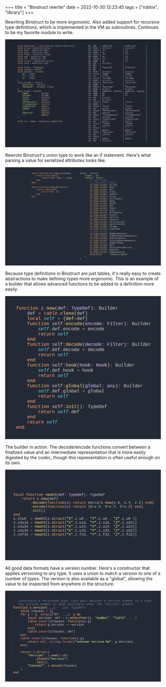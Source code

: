 +++
title = "Binstruct rewrite"
date = 2022-10-30 12:23:45
tags = ["roblox", "library"]
+++

Rewriting Binstruct to be more ergonomic. Also added support for recursive type
definitions, which is implemented in the VM as subroutines. Continues to be my
favorite module to write.

![](00.png)

Rewrote Binstruct's union type to work like an if statement. Here's what parsing
a value for serialized attributes looks like.

![](01.png)

Because type definitions in Binstruct are just tables, it's really easy to
create abstractions to make defining types more ergonomic. This is an example of
a builder that allows advanced functions to be added to a definition more
easily.

![](02.png)

The builder in action. The decode/encode functions convert between a finalized
value and an intermediate representation that is more easily digested by the
codec, though this representation is often useful enough on its own.

![](03.png)

All good data formats have a version number. Here's a constructor that applies
versioning to any type. It uses a union to match a version to one of a number of
types. The version is also available as a "global", allowing the value to be
inspected from anywhere in the structure.

![](04.png)
